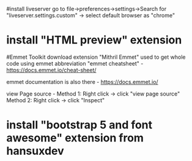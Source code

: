 #install liveserver
  go to file->preferences->settings->Search for "liveserver.settings.custom" -> select default browser as "chrome"

# install "HTML preview" extension

#Emmet Toolkit 
  download extension "Mithril Emmet"
    used to get whole code using emmet abbreviation
    "emmet cheatsheet" - https://docs.emmet.io/cheat-sheet/

  emmet documentation is also there - https://docs.emmet.io/ 

view Page source - 
 Method 1:
  Right click -> click "view page source"
 Method 2:
  Right click -> click "Inspect" 

# install "bootstrap 5 and font awesome" extension from hansuxdev


